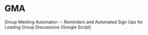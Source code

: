 GMA
===

Group Meeting Automaton -- Reminders and Automated Sign Ups for Leading Group Discussions (Google Script)
